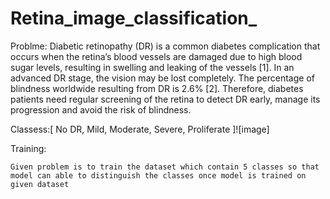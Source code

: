 # Retina_image_classification_

Problme:
      Diabetic retinopathy (DR) is a common diabetes complication that occurs when the retina’s blood vessels are damaged due to high blood sugar levels, resulting in swelling and leaking of the vessels [1]. In an advanced DR stage, the vision may be lost completely. The percentage of blindness worldwide resulting from DR is 2.6% [2]. Therefore, diabetes patients need regular screening of the retina to detect DR early, manage its progression and avoid the risk of blindness. 
 
 Classess:[ No DR,    Mild,   Moderate, Severe,  Proliferate  ]![image]

Training:

    Given problem is to train the dataset which contain 5 classes so that model can able to distinguish the classes once model is trained on given dataset 
